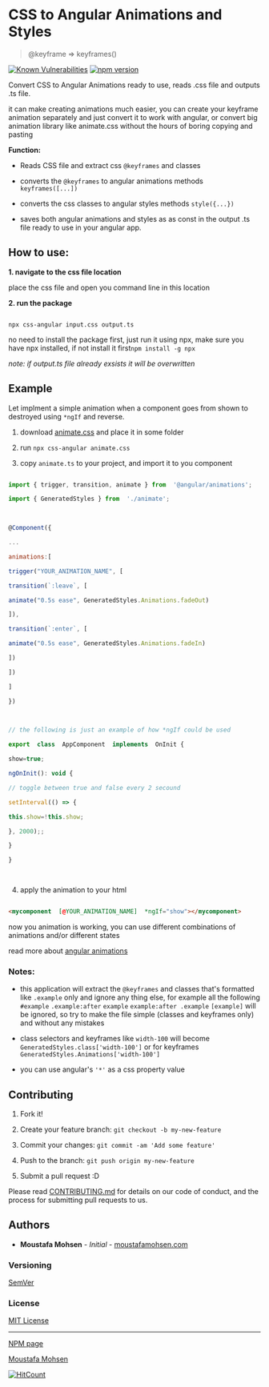 # CSS to Angular Animations and Styles

> @keyframe => keyframes()

  

[![Known Vulnerabilities](https://snyk.io/test/github/MoustafaMohsen/css-to-angular-animations-and-styles/badge.svg)](https://snyk.io/test/github/MoustafaMohsen/css-to-angular-animations-and-styles) [![npm version](https://badge.fury.io/js/css-angular.svg)](https://www.npmjs.com/package/css-angular)

  

Convert CSS to Angular Animations ready to use, reads .css file and outputs .ts file.

  

it can make creating animations much easier, you can create your keyframe animation separately and just convert it to work with angular, or convert big animation library like animate.css without the hours of boring copying and pasting

  

**Function:**

- Reads CSS file and extract css `@keyframes` and classes

- converts the `@keyframes` to angular animations methods `keyframes([...])`

- converts the css classes to angular styles methods `style({...})`

- saves both angular animations and styles as as const in the output .ts file ready to use in your angular app.

  
  

## How to use:

**1. navigate to the css file location**

place the css file and open you command line in this location

**2. run the package**

```shell

npx css-angular input.css output.ts

```

no need to install the package first, just run it using npx, make sure you have npx installed, if not install it first`npm install -g npx`

*note: if output.ts file already exsists it will be overwritten*

  
  

## Example

Let implment a simple animation when a component goes from shown to destroyed using `*ngIf` and reverse.

1. download [animate.css](https://raw.githubusercontent.com/daneden/animate.css/master/animate.css) and place it in some folder

2. run `npx css-angular animate.css`

  

3. copy `animate.ts` to your project, and import it to you component

```javascript

import { trigger, transition, animate } from  '@angular/animations';

import { GeneratedStyles } from  './animate';

  

@Component({

...

animations:[

trigger("YOUR_ANIMATION_NAME", [

transition(`:leave`, [

animate("0.5s ease", GeneratedStyles.Animations.fadeOut)

]),

transition(`:enter`, [

animate("0.5s ease", GeneratedStyles.Animations.fadeIn)

])

])

]

})

  

// the following is just an example of how *ngIf could be used

export  class  AppComponent  implements  OnInit {

show=true;

ngOnInit(): void {

// toggle between true and false every 2 secound

setInterval(() => {

this.show=!this.show;

}, 2000);;

}

}

  

```

4. apply the animation to your html

```html

<mycomponent  [@YOUR_ANIMATION_NAME]  *ngIf="show"></mycomponent>

```

now you animation is working, you can use different combinations of animations and/or different states

  

read more about [angular animations](https://angular.io/guide/animations)

  
  

### Notes:

- this application will extract the `@keyframes` and classes that's formatted like `.example` only and ignore any thing else, for example all the following `#example`  `.example:after`  `example`  `example:after .example`  `[example]` will be ignored, so try to make the file simple (classes and keyframes only) and without any mistakes

- class selectors and keyframes like `width-100` will become `GeneratedStyles.class['width-100']` or for keyframes `GeneratedStyles.Animations['width-100']`

- you can use angular's `'*'` as a css property value

  
  

## Contributing

  

1. Fork it!

2. Create your feature branch: `git checkout -b my-new-feature`

3. Commit your changes: `git commit -am 'Add some feature'`

4. Push to the branch: `git push origin my-new-feature`

5. Submit a pull request :D

  

Please read [CONTRIBUTING.md](https://github.com/MoustafaMohsen/css-to-angular-animations-and-styles/CONTRIBUTING.md) for details on our code of conduct, and the process for submitting pull requests to us.

  
  

## Authors

  

*  **Moustafa Mohsen** - *Initial* - [moustafamohsen.com](moustafamohsen.com)

  
  
  

### Versioning

[SemVer](http://semver.org/)

  
  

### License

[MIT License](LICENSE.md)

  

---

[NPM page](https://www.npmjs.com/package/css-angular)

[Moustafa Mohsen](moustafamohsen.com)

  
  

[![HitCount](http://hits.dwyl.io/moustafamohsen/css-to-angular-animations-and-styles.svg)](http://hits.dwyl.io/moustafamohsen/css-to-angular-animations-and-styles)